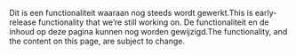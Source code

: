 <span data-ttu-id="0cd06-101">Dit is een functionaliteit waaraan nog steeds wordt gewerkt.</span><span class="sxs-lookup"><span data-stu-id="0cd06-101">This is early-release functionality that we’re still working on.</span></span> <span data-ttu-id="0cd06-102">De functionaliteit en de inhoud op deze pagina kunnen nog worden gewijzigd.</span><span class="sxs-lookup"><span data-stu-id="0cd06-102">The functionality, and the content on this page, are subject to change.</span></span>
